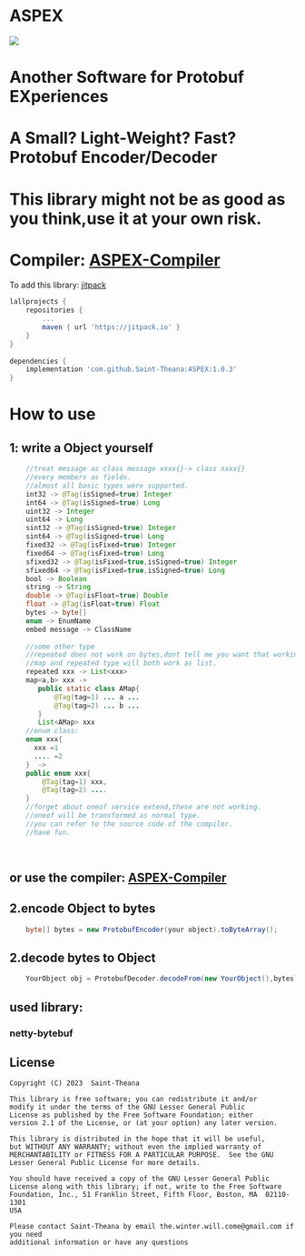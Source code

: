 # ASPEX
[![](https://jitpack.io/v/Saint-Theana/ASPEX.svg)](https://jitpack.io/#Saint-Theana/ASPEX)

# Another Software for Protobuf EXperiences

# A Small? Light-Weight? Fast? Protobuf Encoder/Decoder 

# This library might not be as good as you think,use it at your own risk.

# Compiler: [ASPEX-Compiler](https://github.com/Saint-Theana/ASPEX-Compiler)

To add this library:
[jitpack](https://jitpack.io/#Saint-Theana/ASPEX)
```groovy
lallprojects {
	repositories {
		...
		maven { url 'https://jitpack.io' }
	}
}
	
dependencies {
	implementation 'com.github.Saint-Theana:ASPEX:1.0.3'
}
```


# How to use

## 1: write a Object yourself

```java
    //treat message as class message xxxx{}-> class xxxx{}
    //every members as fields.
    //almost all basic types were supported.
    int32 -> @Tag(isSigned=true) Integer
    int64 -> @Tag(isSigned=true) Long
    uint32 -> Integer
    uint64 -> Long
    sint32 -> @Tag(isSigned=true) Integer
    sint64 -> @Tag(isSigned=true) Long
    fixed32 -> @Tag(isFixed=true) Integer
    fixed64 -> @Tag(isFixed=true) Long
    sfixed32 -> @Tag(isFixed=true,isSigned=true) Integer
    sfixed64 -> @Tag(isFixed=true,isSigned=true) Long
    bool -> Boolean
    string -> String
    double -> @Tag(isFloat=true) Double 
    float -> @Tag(isFloat=true) Float
    bytes -> byte[]
    enum -> EnumName
    embed message -> ClassName
    
    //some other type
    //repeated does not work on bytes,dont tell me you want that working
    //map and repeated type will both work as list.
    repeated xxx -> List<xxx>
    map<a,b> xxx ->
       public static class AMap{
           @Tag(tag=1) ... a ...
           @Tag(tag=2) ... b ...
       }
       List<AMap> xxx
    //enum class:
    enum xxx{
      xxx =1
      .... =2
    }  ->
    public enum xxx{
        @Tag(tag=1) xxx,
        @Tag(tag=2) ....
    }
    //forget about oneof service extend,these are not working.
    //oneof will be transformed as normal type.
    //you can refer to the source code of the compiler.
    //have fun.
    
    
```

## or use the compiler: [ASPEX-Compiler](https://github.com/Saint-Theana/ASPEX-Compiler)

## 2.encode Object to bytes
```java
    byte[] bytes = new ProtobufEncoder(your object).toByteArray();
```

## 2.decode bytes to Object
```java
    YourObject obj = ProtobufDecoder.decodeFrom(new YourObject(),bytes);
```



## used library:
### netty-bytebuf


## License
```
Copyright (C) 2023  Saint-Theana

This library is free software; you can redistribute it and/or
modify it under the terms of the GNU Lesser General Public
License as published by the Free Software Foundation; either
version 2.1 of the License, or (at your option) any later version.

This library is distributed in the hope that it will be useful,
but WITHOUT ANY WARRANTY; without even the implied warranty of
MERCHANTABILITY or FITNESS FOR A PARTICULAR PURPOSE.  See the GNU
Lesser General Public License for more details.

You should have received a copy of the GNU Lesser General Public
License along with this library; if not, write to the Free Software
Foundation, Inc., 51 Franklin Street, Fifth Floor, Boston, MA  02110-1301
USA

Please contact Saint-Theana by email the.winter.will.come@gmail.com if you need
additional information or have any questions
```
